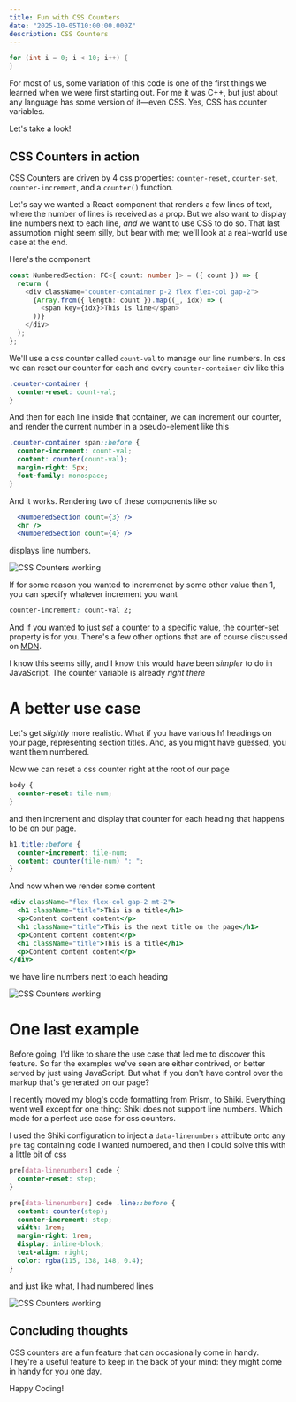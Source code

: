 ```yaml
---
title: Fun with CSS Counters
date: "2025-10-05T10:00:00.000Z"
description: CSS Counters
---
```


```c
for (int i = 0; i < 10; i++) {
}
```

For most of us, some variation of this code is one of the first things we learned when we were first starting out. For me it was C++, but just about any language has some version of it—even CSS. Yes, CSS has counter variables.

Let's take a look!

## CSS Counters in action

CSS Counters are driven by 4 css properties: `counter-reset`, `counter-set`, `counter-increment`, and a `counter()` function.

Let's say we wanted a React component that renders a few lines of text, where the number of lines is received as a prop. But we also want to display line numbers next to each line, _and_ we want to use CSS to do so. That last assumption might seem silly, but bear with me; we'll look at a real-world use case at the end.

Here's the component

```ts
const NumberedSection: FC<{ count: number }> = ({ count }) => {
  return (
    <div className="counter-container p-2 flex flex-col gap-2">
      {Array.from({ length: count }).map((_, idx) => (
        <span key={idx}>This is line</span>
      ))}
    </div>
  );
};
```

We'll use a css counter called `count-val` to manage our line numbers. In css we can reset our counter for each and every `counter-container` div like this

```css
.counter-container {
  counter-reset: count-val;
}
```

And then for each line inside that container, we can increment our counter, and render the current number in a pseudo-element like this

```css
.counter-container span::before {
  counter-increment: count-val;
  content: counter(count-val);
  margin-right: 5px;
  font-family: monospace;
}
```

And it works. Rendering two of these components like so

```jsx
  <NumberedSection count={3} />
  <hr />
  <NumberedSection count={4} />
```

displays line numbers.

![CSS Counters working](/css-counters/img1.png)

If for some reason you wanted to incremenet by some other value than 1, you can specify whatever increment you want

```css
counter-increment: count-val 2;
```

And if you wanted to just _set_ a counter to a specific value, the counter-set property is for you. There's a few other options that are of course discussed on [MDN](https://developer.mozilla.org/en-US/docs/Web/CSS/CSS_counter_styles/Using_CSS_counters).

I know this seems silly, and I know this would have been _simpler_ to do in JavaScript. The counter variable is already _right there_

# A better use case

Let's get _slightly_ more realistic. What if you have various h1 headings on your page, representing section titles. And, as you might have guessed, you want them numbered.

Now we can reset a css counter right at the root of our page

```css
body {
  counter-reset: tile-num;
}
```

and then increment and display that counter for each heading that happens to be on our page.

```css
h1.title::before {
  counter-increment: tile-num;
  content: counter(tile-num) ": ";
}
```

And now when we render some content

```jsx
<div className="flex flex-col gap-2 mt-2">
  <h1 className="title">This is a title</h1>
  <p>Content content content</p>
  <h1 className="title">This is the next title on the page</h1>
  <p>Content content content</p>
  <h1 className="title">This is a title</h1>
  <p>Content content content</p>
</div>
```

we have line numbers next to each heading

![CSS Counters working](/css-counters/img2.png)

# One last example

Before going, I'd like to share the use case that led me to discover this feature. So far the examples we've seen are either contrived, or better served by just using JavaScript. But what if you don't have control over the markup that's generated on our page?

I recently moved my blog's code formatting from Prism, to Shiki. Everything went well except for one thing: Shiki does not support line numbers. Which made for a perfect use case for css counters.

I used the Shiki configuration to inject a `data-linenumbers` attribute onto any `pre` tag containing code I wanted numbered, and then I could solve this with a little bit of css

```css
pre[data-linenumbers] code {
  counter-reset: step;
}

pre[data-linenumbers] code .line::before {
  content: counter(step);
  counter-increment: step;
  width: 1rem;
  margin-right: 1rem;
  display: inline-block;
  text-align: right;
  color: rgba(115, 138, 148, 0.4);
}
```

and just like what, I had numbered lines

![CSS Counters working](/css-counters/img2.png)

## Concluding thoughts

CSS counters are a fun feature that can occasionally come in handy. They're a useful feature to keep in the back of your mind: they might come in handy for you one day.

Happy Coding!
